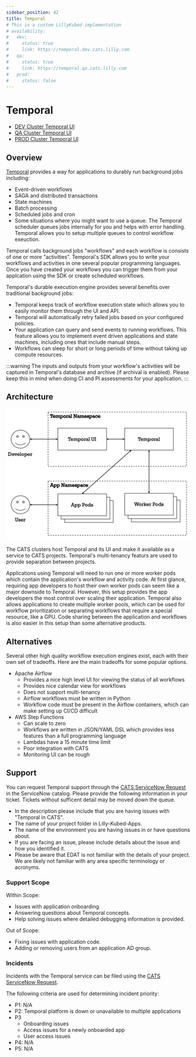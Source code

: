 ```yaml
---
sidebar_position: 42
title: Temporal
# This is a custom LillyKubed implementation
# availability:
#   dev:
#     status: true
#     link: https://temporal.dev.cats.lilly.com
#   qa:
#     status: true
#     link: https://temporal.qa.cats.lilly.com
#   prod:
#     status: false
---
```


<!-- import Badges from '@site/src/components/forms/buildingBlocks/Badges.tsx' # This is a custom LillyKubed implementation --> 

# Temporal

<!-- <Badges frontmatter={frontMatter}  /> # This is a custom LillyKubed implementation -->

- [DEV Cluster Temporal UI](http://temporal.dev.cats.lilly.com)
- [QA Cluster Temporal UI](http://temporal.qa.cats.lilly.com)
- [PROD Cluster Temporal UI](http://temporal.cats.lilly.com)

## Overview

[Temporal](https://temporal.io/) provides a way for applications to durably run background jobs including:

- Event-driven workflows
- SAGA and distributed transactions
- State machines
- Batch processing
- Scheduled jobs and cron
- Some situations where you might want to use a queue. The Temporal scheduler queues jobs internally for you and helps with error handling. Temporal allows you to setup multiple queues to control workflow exeuction.

Temporal calls background jobs "workflows" and each workflow is consists of one or more "activities".
Temporal's SDK allows you to write your workflows and activities in one several popular programming languages.
Once you have created your workflows you can trigger them from your applcation using the SDK or create scheduled workflows.

Temporal's durable execution engine provides several benefits over traditional background jobs:

- Temporal keeps track of workflow execution state which allows you to easily monitor them through the UI and API.
- Temporal will automatically retry failed jobs based on your configured policies.
- Your application can query and send events to running workflows.
  This feature allows you to implement event driven applications and state machines, including ones that include manual steps.
- Workflows can sleep for short or long periods of time without taking up compute resources.

:::warning
The inputs and outputs from your workflow's activities will be captured in Temporal's database and archive (if archival is enabled).
Please keep this in mind when doing CI and PI assessments for your application.
:::

## Architecture

![Temporal Architecture](./images/temporal-architecture.png)

The CATS clusters host Temporal and its UI and make it available as a service to CATS projects.
Temporal's multi-tenancy featurs are used to provide separation between projects.

Applications using Temporal will need to run one or more worker pods which contain the application's workflow and activity code.
At first glance, requiring app developers to host their own worker pods can seem like a major downside to Temporal.
However, this setup provides the app developers the most control over scaling their application.
Temporal also allows applications to create multiple worker pools, which can be used for workflow prioritization or separating workflows that require a special resource, like a GPU.
Code sharing between the application and workflows is also easier in this setup than some alternative products.

## Alternatives

Several other high quality workflow execution engines exist, each with their own set of tradeoffs.
Here are the main tradeoffs for some popular options.

- Apache Airflow
  - Provides a nice high level UI for viewing the status of all workflows
  - Provides nice calendar view for workflows
  - Does not support multi-tenancy
  - Airflow workflows must be written in Python
  - Workflow code must be present in the Airflow containers, which can make setting up CI/CD difficult
- AWS Step Functions
  - Can scale to zero
  - Workflows are written in JSON/YAML DSL which provides less features than a full programming language
  - Lambdas have a 15 minute time limit
  - Poor integration with CATS
  - Monitoring UI can be rough

## Support

You can request Temporal support through the [CATS ServiceNow Request](https://lilly.service-now.com/ec?id=sc_cat_item&table=sc_cat_item&sys_id=e022ac201b62ad10827fff39cc4bcbf8&searchTerm=CATS%20-%20Report%20an%20issue) in the ServiceNow catalog.
Please provide the following information in your ticket.
Tickets without sufficent detail may be moved down the queue.

- In the description please include that you are having issues with "Temporal in CATS".
- The name of your project folder in Lilly-Kubed-Apps.
- The name of the environment you are having issues in or have questions about. 
- If you are facing an issue, please include details about the issue and how you identified it.
- Please be aware that EDAT is not familiar with the details of your project. We are likely not familiar with any area specific terminology or acronyms.

### Support Scope

Within Scope:

- Issues with application onboarding.
- Answering questions about Temporal concepts.
- Help solving issues where detailed debugging information is provided.

Out of Scope:

- Fixing issues with application code.
- Adding or removing users from an application AD group.

### Incidents

Incidents with the Temporal service can be filed using the [CATS ServiceNow Request](https://lilly.service-now.com/ec?id=sc_cat_item&table=sc_cat_item&sys_id=e022ac201b62ad10827fff39cc4bcbf8&searchTerm=CATS%20-%20Report%20an%20issue).

The following criteria are used for determining incident priority:

- P1: N/A
- P2: Temporal platform is down or unavailable to multiple applications
- P3
  - Onboarding issues
  - Access issues for a newly onboarded app
  - User access issues
- P4: N/A
- P5: N/A